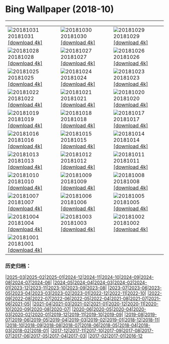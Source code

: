 # Bing Wallpaper (2018-10)
**************

<table><tr><td><img class="wallpaper" src="https://www.bing.com/az/hprichbg/rb/TheaterLostSouls_EN-US9247537981_1920x1080.jpg" alt="20181031"> 20181031 <a class="wallpaper_link" href="https://www.bing.com/az/hprichbg/rb/TheaterLostSouls_EN-US9247537981_UHD.jpg">[download 4k]</a></td><td><img class="wallpaper" src="https://www.bing.com/az/hprichbg/rb/CommonPipistrelle_EN-US7421359791_1920x1080.jpg" alt="20181030"> 20181030 <a class="wallpaper_link" href="https://www.bing.com/az/hprichbg/rb/CommonPipistrelle_EN-US7421359791_UHD.jpg">[download 4k]</a></td><td><img class="wallpaper" src="https://www.bing.com/az/hprichbg/rb/PumpkinPatch_EN-US15054547949_1920x1080.jpg" alt="20181029"> 20181029 <a class="wallpaper_link" href="https://www.bing.com/az/hprichbg/rb/PumpkinPatch_EN-US15054547949_UHD.jpg">[download 4k]</a></td></tr><tr><td><img class="wallpaper" src="https://www.bing.com/az/hprichbg/rb/VersaillesGhosts_EN-US13230111547_1920x1080.jpg" alt="20181028"> 20181028 <a class="wallpaper_link" href="https://www.bing.com/az/hprichbg/rb/VersaillesGhosts_EN-US13230111547_UHD.jpg">[download 4k]</a></td><td><img class="wallpaper" src="https://www.bing.com/az/hprichbg/rb/CornMaze_EN-US12455937800_1920x1080.jpg" alt="20181027"> 20181027 <a class="wallpaper_link" href="https://www.bing.com/az/hprichbg/rb/CornMaze_EN-US12455937800_UHD.jpg">[download 4k]</a></td><td><img class="wallpaper" src="https://www.bing.com/az/hprichbg/rb/TombstoneAZ_EN-US7316392354_1920x1080.jpg" alt="20181026"> 20181026 <a class="wallpaper_link" href="https://www.bing.com/az/hprichbg/rb/TombstoneAZ_EN-US7316392354_UHD.jpg">[download 4k]</a></td></tr><tr><td><img class="wallpaper" src="https://www.bing.com/az/hprichbg/rb/ChateauGaillard_EN-US11027430397_1920x1080.jpg" alt="20181025"> 20181025 <a class="wallpaper_link" href="https://www.bing.com/az/hprichbg/rb/ChateauGaillard_EN-US11027430397_UHD.jpg">[download 4k]</a></td><td><img class="wallpaper" src="https://www.bing.com/az/hprichbg/rb/DovesPiazza_EN-US11041089534_1920x1080.jpg" alt="20181024"> 20181024 <a class="wallpaper_link" href="https://www.bing.com/az/hprichbg/rb/DovesPiazza_EN-US11041089534_UHD.jpg">[download 4k]</a></td><td><img class="wallpaper" src="https://www.bing.com/az/hprichbg/rb/LiquidNitrogen_EN-US8621873076_1920x1080.jpg" alt="20181023"> 20181023 <a class="wallpaper_link" href="https://www.bing.com/az/hprichbg/rb/LiquidNitrogen_EN-US8621873076_UHD.jpg">[download 4k]</a></td></tr><tr><td><img class="wallpaper" src="https://www.bing.com/az/hprichbg/rb/PointLesueur_EN-US7674211601_1920x1080.jpg" alt="20181022"> 20181022 <a class="wallpaper_link" href="https://www.bing.com/az/hprichbg/rb/PointLesueur_EN-US7674211601_UHD.jpg">[download 4k]</a></td><td><img class="wallpaper" src="https://www.bing.com/az/hprichbg/rb/FICPlanets_EN-US11696191570_1920x1080.jpg" alt="20181021"> 20181021 <a class="wallpaper_link" href="https://www.bing.com/az/hprichbg/rb/FICPlanets_EN-US11696191570_UHD.jpg">[download 4k]</a></td><td><img class="wallpaper" src="https://www.bing.com/az/hprichbg/rb/VallettaMalta_EN-US11034367769_1920x1080.jpg" alt="20181020"> 20181020 <a class="wallpaper_link" href="https://www.bing.com/az/hprichbg/rb/VallettaMalta_EN-US11034367769_UHD.jpg">[download 4k]</a></td></tr><tr><td><img class="wallpaper" src="https://www.bing.com/az/hprichbg/rb/WorkingHarbor_EN-US12194027907_1920x1080.jpg" alt="20181019"> 20181019 <a class="wallpaper_link" href="https://www.bing.com/az/hprichbg/rb/WorkingHarbor_EN-US12194027907_UHD.jpg">[download 4k]</a></td><td><img class="wallpaper" src="https://www.bing.com/az/hprichbg/rb/MendenhalLake_EN-US8702202262_1920x1080.jpg" alt="20181018"> 20181018 <a class="wallpaper_link" href="https://www.bing.com/az/hprichbg/rb/MendenhalLake_EN-US8702202262_UHD.jpg">[download 4k]</a></td><td><img class="wallpaper" src="https://www.bing.com/az/hprichbg/rb/AZDino_EN-US8671766086_1920x1080.jpg" alt="20181017"> 20181017 <a class="wallpaper_link" href="https://www.bing.com/az/hprichbg/rb/AZDino_EN-US8671766086_UHD.jpg">[download 4k]</a></td></tr><tr><td><img class="wallpaper" src="https://www.bing.com/az/hprichbg/rb/OxpeckerBoss_EN-US6807610910_1920x1080.jpg" alt="20181016"> 20181016 <a class="wallpaper_link" href="https://www.bing.com/az/hprichbg/rb/OxpeckerBoss_EN-US6807610910_UHD.jpg">[download 4k]</a></td><td><img class="wallpaper" src="https://www.bing.com/az/hprichbg/rb/DawnRedwoods_EN-US11213367899_1920x1080.jpg" alt="20181015"> 20181015 <a class="wallpaper_link" href="https://www.bing.com/az/hprichbg/rb/DawnRedwoods_EN-US11213367899_UHD.jpg">[download 4k]</a></td><td><img class="wallpaper" src="https://www.bing.com/az/hprichbg/rb/BodeBerlin_EN-US6982399462_1920x1080.jpg" alt="20181014"> 20181014 <a class="wallpaper_link" href="https://www.bing.com/az/hprichbg/rb/BodeBerlin_EN-US6982399462_UHD.jpg">[download 4k]</a></td></tr><tr><td><img class="wallpaper" src="https://www.bing.com/az/hprichbg/rb/ZeroDegrees_EN-US10117368234_1920x1080.jpg" alt="20181013"> 20181013 <a class="wallpaper_link" href="https://www.bing.com/az/hprichbg/rb/ZeroDegrees_EN-US10117368234_UHD.jpg">[download 4k]</a></td><td><img class="wallpaper" src="https://www.bing.com/az/hprichbg/rb/LascauxCavePainting_EN-US11733576571_1920x1080.jpg" alt="20181012"> 20181012 <a class="wallpaper_link" href="https://www.bing.com/az/hprichbg/rb/LascauxCavePainting_EN-US11733576571_UHD.jpg">[download 4k]</a></td><td><img class="wallpaper" src="https://www.bing.com/az/hprichbg/rb/SchoolGirls_EN-US9806767027_1920x1080.jpg" alt="20181011"> 20181011 <a class="wallpaper_link" href="https://www.bing.com/az/hprichbg/rb/SchoolGirls_EN-US9806767027_UHD.jpg">[download 4k]</a></td></tr><tr><td><img class="wallpaper" src="https://www.bing.com/az/hprichbg/rb/HubbleSaturn_EN-US12572317531_1920x1080.jpg" alt="20181010"> 20181010 <a class="wallpaper_link" href="https://www.bing.com/az/hprichbg/rb/HubbleSaturn_EN-US12572317531_UHD.jpg">[download 4k]</a></td><td><img class="wallpaper" src="https://www.bing.com/az/hprichbg/rb/NorseBuilding_EN-US6787265759_1920x1080.jpg" alt="20181009"> 20181009 <a class="wallpaper_link" href="https://www.bing.com/az/hprichbg/rb/NorseBuilding_EN-US6787265759_UHD.jpg">[download 4k]</a></td><td><img class="wallpaper" src="https://www.bing.com/az/hprichbg/rb/SandiaSunrise_EN-US11331220835_1920x1080.jpg" alt="20181008"> 20181008 <a class="wallpaper_link" href="https://www.bing.com/az/hprichbg/rb/SandiaSunrise_EN-US11331220835_UHD.jpg">[download 4k]</a></td></tr><tr><td><img class="wallpaper" src="https://www.bing.com/az/hprichbg/rb/HumanTower_EN-US8948459298_1920x1080.jpg" alt="20181007"> 20181007 <a class="wallpaper_link" href="https://www.bing.com/az/hprichbg/rb/HumanTower_EN-US8948459298_UHD.jpg">[download 4k]</a></td><td><img class="wallpaper" src="https://www.bing.com/az/hprichbg/rb/SaltApple_EN-US13056568956_1920x1080.jpg" alt="20181006"> 20181006 <a class="wallpaper_link" href="https://www.bing.com/az/hprichbg/rb/SaltApple_EN-US13056568956_UHD.jpg">[download 4k]</a></td><td><img class="wallpaper" src="https://www.bing.com/az/hprichbg/rb/SmilingOctopus_EN-US7303849274_1920x1080.jpg" alt="20181005"> 20181005 <a class="wallpaper_link" href="https://www.bing.com/az/hprichbg/rb/SmilingOctopus_EN-US7303849274_UHD.jpg">[download 4k]</a></td></tr><tr><td><img class="wallpaper" src="https://www.bing.com/az/hprichbg/rb/JovianCloudscape_EN-US11726040455_1920x1080.jpg" alt="20181004"> 20181004 <a class="wallpaper_link" href="https://www.bing.com/az/hprichbg/rb/JovianCloudscape_EN-US11726040455_UHD.jpg">[download 4k]</a></td><td><img class="wallpaper" src="https://www.bing.com/az/hprichbg/rb/MonarchSky_EN-US11810865458_1920x1080.jpg" alt="20181003"> 20181003 <a class="wallpaper_link" href="https://www.bing.com/az/hprichbg/rb/MonarchSky_EN-US11810865458_UHD.jpg">[download 4k]</a></td><td><img class="wallpaper" src="https://www.bing.com/az/hprichbg/rb/AlpineLarches_EN-US10073049083_1920x1080.jpg" alt="20181002"> 20181002 <a class="wallpaper_link" href="https://www.bing.com/az/hprichbg/rb/AlpineLarches_EN-US10073049083_UHD.jpg">[download 4k]</a></td></tr><tr><td><img class="wallpaper" src="https://www.bing.com/az/hprichbg/rb/NASABDAY_EN-US11202342207_1920x1080.jpg" alt="20181001"> 20181001 <a class="wallpaper_link" href="https://www.bing.com/az/hprichbg/rb/NASABDAY_EN-US11202342207_UHD.jpg">[download 4k]</a></td><td></td><td></td></tr></table>

### 历史归档：

|[2025-03](/../2025-03/2025-03.md)|[2025-02](/../2025-02/2025-02.md)|[2025-01](/../2025-01/2025-01.md)|[2024-12](/../2024-12/2024-12.md)|[2024-11](/../2024-11/2024-11.md)|[2024-10](/../2024-10/2024-10.md)|[2024-09](/../2024-09/2024-09.md)|[2024-08](/../2024-08/2024-08.md)|[2024-07](/../2024-07/2024-07.md)|[2024-06](/../2024-06/2024-06.md)|
|[2024-05](/../2024-05/2024-05.md)|[2024-04](/../2024-04/2024-04.md)|[2024-03](/../2024-03/2024-03.md)|[2024-02](/../2024-02/2024-02.md)|[2024-01](/../2024-01/2024-01.md)|[2023-12](/../2023-12/2023-12.md)|[2023-11](/../2023-11/2023-11.md)|[2023-10](/../2023-10/2023-10.md)|[2023-09](/../2023-09/2023-09.md)|[2023-08](/../2023-08/2023-08.md)|
|[2023-07](/../2023-07/2023-07.md)|[2023-06](/../2023-06/2023-06.md)|[2023-05](/../2023-05/2023-05.md)|[2023-04](/../2023-04/2023-04.md)|[2023-03](/../2023-03/2023-03.md)|[2023-02](/../2023-02/2023-02.md)|[2023-01](/../2023-01/2023-01.md)|[2022-12](/../2022-12/2022-12.md)|[2022-11](/../2022-11/2022-11.md)|[2022-10](/../2022-10/2022-10.md)|
|[2022-09](/../2022-09/2022-09.md)|[2022-08](/../2022-08/2022-08.md)|[2022-07](/../2022-07/2022-07.md)|[2022-06](/../2022-06/2022-06.md)|[2022-05](/../2022-05/2022-05.md)|[2022-04](/../2022-04/2022-04.md)|[2021-08](/../2021-08/2021-08.md)|[2021-07](/../2021-07/2021-07.md)|[2021-06](/../2021-06/2021-06.md)|[2021-05](/../2021-05/2021-05.md)|
|[2021-04](/../2021-04/2021-04.md)|[2021-03](/../2021-03/2021-03.md)|[2021-02](/../2021-02/2021-02.md)|[2021-01](/../2021-01/2021-01.md)|[2020-12](/../2020-12/2020-12.md)|[2020-11](/../2020-11/2020-11.md)|[2020-10](/../2020-10/2020-10.md)|[2020-09](/../2020-09/2020-09.md)|[2020-08](/../2020-08/2020-08.md)|[2020-07](/../2020-07/2020-07.md)|
|[2020-06](/../2020-06/2020-06.md)|[2020-05](/../2020-05/2020-05.md)|[2020-04](/../2020-04/2020-04.md)|[2020-03](/../2020-03/2020-03.md)|[2020-02](/../2020-02/2020-02.md)|[2020-01](/../2020-01/2020-01.md)|[2019-12](/../2019-12/2019-12.md)|[2019-11](/../2019-11/2019-11.md)|[2019-10](/../2019-10/2019-10.md)|[2019-09](/../2019-09/2019-09.md)|
|[2019-08](/../2019-08/2019-08.md)|[2019-07](/../2019-07/2019-07.md)|[2019-06](/../2019-06/2019-06.md)|[2019-05](/../2019-05/2019-05.md)|[2019-04](/../2019-04/2019-04.md)|[2019-03](/../2019-03/2019-03.md)|[2019-02](/../2019-02/2019-02.md)|[2019-01](/../2019-01/2019-01.md)|[2018-12](/../2018-12/2018-12.md)|[2018-11](/../2018-11/2018-11.md)|
|[2018-10](/2018-10.md)|[2018-09](/../2018-09/2018-09.md)|[2018-08](/../2018-08/2018-08.md)|[2018-07](/../2018-07/2018-07.md)|[2018-06](/../2018-06/2018-06.md)|[2018-05](/../2018-05/2018-05.md)|[2018-04](/../2018-04/2018-04.md)|[2018-03](/../2018-03/2018-03.md)|[2018-02](/../2018-02/2018-02.md)|[2018-01](/../2018-01/2018-01.md)|
|[2017-12](/../2017-12/2017-12.md)|[2017-11](/../2017-11/2017-11.md)|[2017-10](/../2017-10/2017-10.md)|[2017-09](/../2017-09/2017-09.md)|[2017-08](/../2017-08/2017-08.md)|[2017-07](/../2017-07/2017-07.md)|[2017-06](/../2017-06/2017-06.md)|[2017-05](/../2017-05/2017-05.md)|[2017-04](/../2017-04/2017-04.md)|[2017-03](/../2017-03/2017-03.md)|
|[2017-02](/../2017-02/2017-02.md)|[2017-01](/../2017-01/2017-01.md)|[2016-12](/../2016-12/2016-12.md)